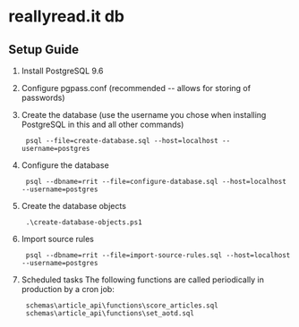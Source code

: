 # reallyread.it db
## Setup Guide
1. Install PostgreSQL 9.6
2. Configure pgpass.conf (recommended -- allows for storing of passwords)
3. Create the database (use the username you chose when installing PostgreSQL in this and all other commands)

        psql --file=create-database.sql --host=localhost --username=postgres
4. Configure the database

        psql --dbname=rrit --file=configure-database.sql --host=localhost --username=postgres
5. Create the database objects

        .\create-database-objects.ps1
6. Import source rules

        psql --dbname=rrit --file=import-source-rules.sql --host=localhost --username=postgres
7. Scheduled tasks
The following functions are called periodically in production by a cron job:

        schemas\article_api\functions\score_articles.sql
        schemas\article_api\functions\set_aotd.sql